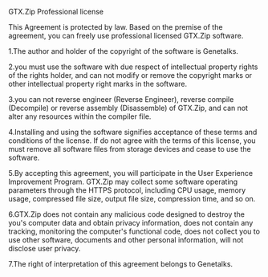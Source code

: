  GTX.Zip Professional license
 
 This Agreement is protected by law. Based on the premise of the agreement, you can freely use professional licensed GTX.Zip software.
 
 1.The author and holder of the copyright of the software is Genetalks.
 
 2.you must use the software with due respect of intellectual property rights of the rights holder, and can not modify or remove the copyright marks or other intellectual property right marks in the software.
 
 3.you can not reverse engineer (Reverse Engineer), reverse compile (Decompile) or reverse assembly (Disassemble) of GTX.Zip, and can not alter any resources within the compiler file. 
 
 4.Installing and using the software signifies acceptance of these terms and conditions of the license. If do not agree with the terms of this license, you must remove all software files from storage devices and cease to use the software.
 
 5.By accepting this agreement, you will participate in the User Experience Improvement Program. GTX.Zip may collect some software operating parameters through the HTTPS protocol, including CPU usage, memory usage, compressed file size, output file size, compression time, and so on.
 
 6.GTX.Zip does not contain any malicious code designed to destroy the you's computer data and obtain privacy information, does not contain any tracking, monitoring the computer's functional code, does not collect you to use other software, documents and other personal information, will not disclose user privacy.
 
 7.The right of interpretation of this agreement belongs to Genetalks.
